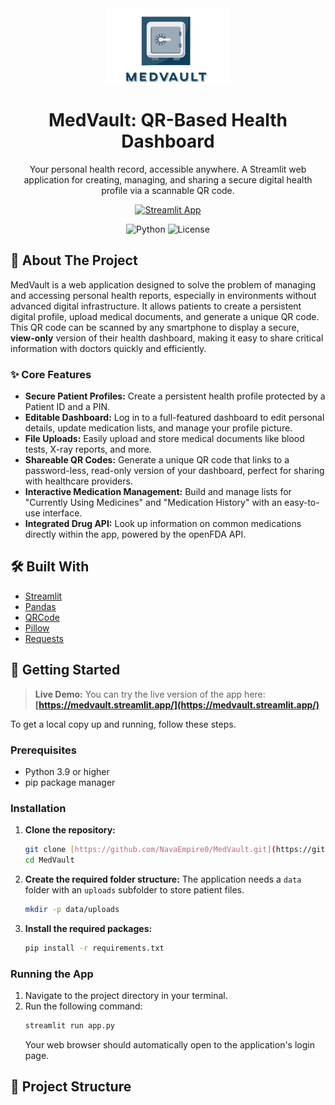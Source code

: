 <div align="center">
  <img src="medvault_logo.png" alt="MedVault Logo" width="200"/>
  <h1>MedVault: QR-Based Health Dashboard</h1>
  <p>
    Your personal health record, accessible anywhere. A Streamlit web application for creating, managing, and sharing a secure digital health profile via a scannable QR code.
  </p>

  <a href="https://medvault.streamlit.app/" target="_blank">
    <img src="https://static.streamlit.io/badges/streamlit_badge_black_white.svg" alt="Streamlit App">
  </a>

![Python](https://img.shields.io/badge/python-3.9%2B-blue.svg)
![License](https://img.shields.io/badge/license-MIT-green.svg)

</div>

## 📖 About The Project

MedVault is a web application designed to solve the problem of managing and accessing personal health reports, especially in environments without advanced digital infrastructure. It allows patients to create a persistent digital profile, upload medical documents, and generate a unique QR code. This QR code can be scanned by any smartphone to display a secure, **view-only** version of their health dashboard, making it easy to share critical information with doctors quickly and efficiently.

### ✨ Core Features

* **Secure Patient Profiles:** Create a persistent health profile protected by a Patient ID and a PIN.
* **Editable Dashboard:** Log in to a full-featured dashboard to edit personal details, update medication lists, and manage your profile picture.
* **File Uploads:** Easily upload and store medical documents like blood tests, X-ray reports, and more.
* **Shareable QR Codes:** Generate a unique QR code that links to a password-less, read-only version of your dashboard, perfect for sharing with healthcare providers.
* **Interactive Medication Management:** Build and manage lists for "Currently Using Medicines" and "Medication History" with an easy-to-use interface.
* **Integrated Drug API:** Look up information on common medications directly within the app, powered by the openFDA API.

## 🛠️ Built With

* [Streamlit](https://streamlit.io/)
* [Pandas](https://pandas.pydata.org/)
* [QRCode](https://github.com/lincolnloop/python-qrcode)
* [Pillow](https://python-pillow.org/)
* [Requests](https://requests.readthedocs.io/en/latest/)

## 🚀 Getting Started

> **Live Demo:** You can try the live version of the app here: **[https://medvault.streamlit.app/](https://medvault.streamlit.app/)**

To get a local copy up and running, follow these steps.

### Prerequisites

* Python 3.9 or higher
* pip package manager

### Installation

1.  **Clone the repository:**
    ```sh
    git clone [https://github.com/NavaEmpire0/MedVault.git](https://github.com/NavaEmpire0/MedVault.git)
    cd MedVault
    ```
2.  **Create the required folder structure:**
    The application needs a `data` folder with an `uploads` subfolder to store patient files.
    ```sh
    mkdir -p data/uploads
    ```
3.  **Install the required packages:**
    ```sh
    pip install -r requirements.txt
    ```

### Running the App

1.  Navigate to the project directory in your terminal.
2.  Run the following command:
    ```sh
    streamlit run app.py
    ```
    Your web browser should automatically open to the application's login page.

## 📁 Project Structure
